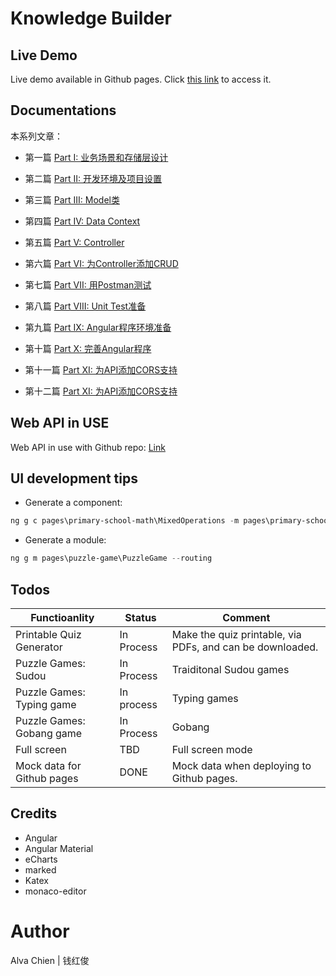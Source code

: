 # Knowledge Builder

## Live Demo

Live demo available in Github pages. Click [this link](https://alvachien.github.io/knowledgebuilder/) to access it.

## Documentations 

本系列文章：

- 第一篇 [Part I: 业务场景和存储层设计](https://alvachien.github.io/2019/11/ODataBasedAPI1.html)

- 第二篇 [Part II: 开发环境及项目设置](https://alvachien.github.io/2019/11/ODataBasedAPI2.html)

- 第三篇 [Part III: Model类](https://alvachien.github.io/2019/11/ODataBasedAPI3.html)

- 第四篇 [Part IV: Data Context](https://alvachien.github.io/2019/11/ODataBasedAPI4.html)

- 第五篇 [Part V: Controller](https://alvachien.github.io/2020/07/ODataBasedAPI5.html)

- 第六篇 [Part VI: 为Controller添加CRUD](https://alvachien.github.io/2020/07/ODataBasedAPI6.html)

- 第七篇 [Part VII: 用Postman测试](https://alvachien.github.io/2020/07/ODataBasedAPI7.html)

- 第八篇 [Part VIII: Unit Test准备](https://alvachien.github.io/2020/07/ODataBasedAPI8.html)

- 第九篇 [Part IX: Angular程序环境准备](https://alvachien.github.io/2020/07/ODataBasedAPI9.html)

- 第十篇 [Part X: 完善Angular程序](https://alvachien.github.io/2020/07/ODataBasedAPI10.html)

- 第十一篇 [Part XI: 为API添加CORS支持](https://alvachien.github.io/2020/07/ODataBasedAPI11.html)

- 第十二篇 [Part XI: 为API添加CORS支持](https://alvachien.github.io/2020/07/ODataBasedAPI12.html)

## Web API in USE   

Web API in use with Github repo: [Link](https://github.com/alvachien/knowledgebuilderapi)

## UI development tips

- Generate a component:

```Powershell
ng g c pages\primary-school-math\MixedOperations -m pages\primary-school-math
```

- Generate a module:

```Powershell
ng g m pages\puzzle-game\PuzzleGame --routing
```

## Todos

|Functioanlity | Status | Comment |
|--|--|--|
|Printable Quiz Generator|In Process|Make the quiz printable, via PDFs, and can be downloaded.|
|Puzzle Games: Sudou|In Process|Traiditonal Sudou games|
|Puzzle Games: Typing game|In process|Typing games|
|Puzzle Games: Gobang game|In Process|Gobang|
|Full screen|TBD|Full screen mode|
|Mock data for Github pages|DONE|Mock data when deploying to Github pages.|


## Credits

- Angular
- Angular Material
- eCharts
- marked
- Katex
- monaco-editor


# Author  

Alva Chien | 钱红俊




